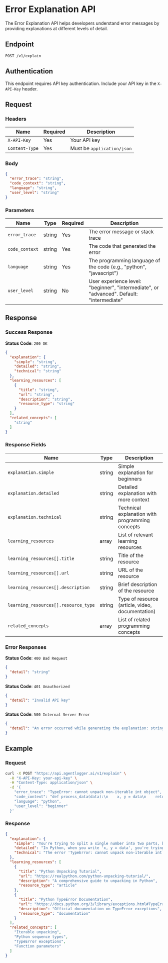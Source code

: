 # Error Explanation API

The Error Explanation API helps developers understand error messages by providing explanations at different levels of detail.

## Endpoint

```
POST /v1/explain
```

## Authentication

This endpoint requires API key authentication. Include your API key in the `X-API-Key` header.

## Request

### Headers

| Name | Required | Description |
|------|----------|-------------|
| `X-API-Key` | Yes | Your API key |
| `Content-Type` | Yes | Must be `application/json` |

### Body

```json
{
  "error_trace": "string",
  "code_context": "string",
  "language": "string",
  "user_level": "string"
}
```

### Parameters

| Name | Type | Required | Description |
|------|------|----------|-------------|
| `error_trace` | string | Yes | The error message or stack trace |
| `code_context` | string | Yes | The code that generated the error |
| `language` | string | Yes | The programming language of the code (e.g., "python", "javascript") |
| `user_level` | string | No | User experience level: "beginner", "intermediate", or "advanced". Default: "intermediate" |

## Response

### Success Response

**Status Code**: `200 OK`

```json
{
  "explanation": {
    "simple": "string",
    "detailed": "string",
    "technical": "string"
  },
  "learning_resources": [
    {
      "title": "string",
      "url": "string",
      "description": "string",
      "resource_type": "string"
    }
  ],
  "related_concepts": [
    "string"
  ]
}
```

### Response Fields

| Name | Type | Description |
|------|------|-------------|
| `explanation.simple` | string | Simple explanation for beginners |
| `explanation.detailed` | string | Detailed explanation with more context |
| `explanation.technical` | string | Technical explanation with programming concepts |
| `learning_resources` | array | List of relevant learning resources |
| `learning_resources[].title` | string | Title of the resource |
| `learning_resources[].url` | string | URL of the resource |
| `learning_resources[].description` | string | Brief description of the resource |
| `learning_resources[].resource_type` | string | Type of resource (article, video, documentation) |
| `related_concepts` | array | List of related programming concepts |

### Error Responses

**Status Code**: `400 Bad Request`

```json
{
  "detail": "string"
}
```

**Status Code**: `401 Unauthorized`

```json
{
  "detail": "Invalid API key"
}
```

**Status Code**: `500 Internal Server Error`

```json
{
  "detail": "An error occurred while generating the explanation: string"
}
```

## Example

### Request

```bash
curl -X POST "https://api.agentlogger.ai/v1/explain" \
  -H "X-API-Key: your-api-key" \
  -H "Content-Type: application/json" \
  -d '{
    "error_trace": "TypeError: cannot unpack non-iterable int object",
    "code_context": "def process_data(data):\n    x, y = data\n    return x + y\n\nresult = process_data(42)",
    "language": "python",
    "user_level": "beginner"
  }'
```

### Response

```json
{
  "explanation": {
    "simple": "You're trying to split a single number into two parts, but that's not possible. The error happens because you can't unpack a single number (42) into two variables (x and y).",
    "detailed": "In Python, when you write 'x, y = data', you're trying to unpack the value in 'data' into two separate variables. This works with lists, tuples, and other collections that have multiple items, but not with single numbers like integers. In your code, you're passing the number 42 to the function, then trying to unpack it into x and y, which causes the error.",
    "technical": "The error 'TypeError: cannot unpack non-iterable int object' occurs when attempting to use iterable unpacking syntax on a non-iterable object. Integers in Python are atomic values and don't support the iteration protocol required for unpacking. The function expects an iterable with at least two elements that can be unpacked into the variables x and y, but instead receives an int (42), which cannot be unpacked."
  },
  "learning_resources": [
    {
      "title": "Python Unpacking Tutorial",
      "url": "https://realpython.com/python-unpacking-tutorial/",
      "description": "A comprehensive guide to unpacking in Python",
      "resource_type": "article"
    },
    {
      "title": "Python TypeError Documentation",
      "url": "https://docs.python.org/3/library/exceptions.html#TypeError",
      "description": "Official documentation on TypeError exceptions",
      "resource_type": "documentation"
    }
  ],
  "related_concepts": [
    "Iterable unpacking",
    "Python sequence types",
    "TypeError exceptions",
    "Function parameters"
  ]
}
``` 